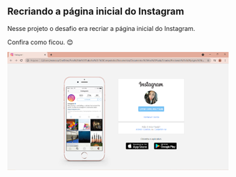 ## Recriando a página inicial do Instagram

Nesse projeto o desafio era recriar a página inicial do Instagram.

Confira como ficou. 😊



<img src="img/imagem-projeto-instagram.png" alt="projeto instagram">